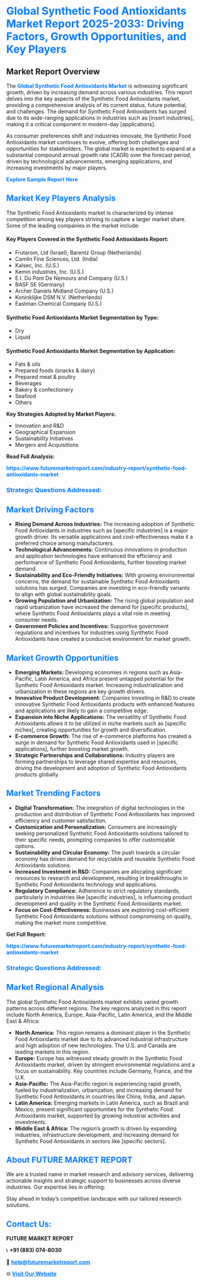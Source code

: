 <h1 style="color: #007BFF;">Global Synthetic Food Antioxidants Market Report 2025-2033: Driving Factors, Growth Opportunities, and Key Players</h1>

<section id="overview">
<h2>Market Report Overview</h2>
<p>The <a href="https://www.futuremarketreport.com/industry-report/synthetic-food-antioxidants-market" style="color: #007BFF; text-decoration: none;"><strong>Global Synthetic Food Antioxidants Market</strong></a> is witnessing significant growth, driven by increasing demand across various industries. This report delves into the key aspects of the Synthetic Food Antioxidants market, providing a comprehensive analysis of its current status, future potential, and challenges. The demand for Synthetic Food Antioxidants has surged due to its wide-ranging applications in industries such as [insert industries], making it a critical component in modern-day [applications].</p>
<p>As consumer preferences shift and industries innovate, the Synthetic Food Antioxidants market continues to evolve, offering both challenges and opportunities for stakeholders. The global market is expected to expand at a substantial compound annual growth rate (CAGR) over the forecast period, driven by technological advancements, emerging applications, and increasing investments by major players.</p>
</section>

<section id="overview">
<p><a href="https://www.futuremarketreport.com/request-sample/reportId=86202" style="color: #007BFF; text-decoration: none;"><strong>Explore Sample Report Here</strong></a></p>
</section>

<section id="key-players">
<h2 style="color: #007BFF;">Market Key Players Analysis</h2>
<p>The Synthetic Food Antioxidants market is characterized by intense competition among key players striving to capture a larger market share. Some of the leading companies in the market include:</p>
<h4>Key Players Covered in the Synthetic Food Antioxidants Report:</h4>
<ul><li>Frutarom, Ltd (Israel), Barentz Group (Netherlands)</li><li>Camlin Fine Sciences, Ltd. (India)</li><li>Kalsec, Inc. (U.S.)</li><li>Kemin industries, Inc. (U.S.)</li><li>E.I. Du Pont De Nemours and Company (U.S.)</li><li>BASF SE (Germany)</li><li>Archer Daniels Midland Company (U.S.)</li><li>Koninklijke DSM N.V. (Netherlands)</li><li>Eastman Chemical Company (U.S.)</li></ul>
<h4>Synthetic Food Antioxidants Market Segmentation by Type:</h4>
<ul><li>Dry</li><li>Liquid</li></ul>

<h4>Synthetic Food Antioxidants Market Segmentation by Application:</h4>
<ul><li>Fats &amp; oils</li><li>Prepared foods (snacks &amp; dairy)</li><li>Prepared meat &amp; poultry</li><li>Beverages</li><li>Bakery &amp; confectionery</li><li>Seafood</li><li>Others</li></ul>
<p><strong>Key Strategies Adopted by Market Players:</strong></p>
<ul>
<li>Innovation and R&D</li>
<li>Geographical Expansion</li>
<li>Sustainability Initiatives</li>
<li>Mergers and Acquisitions</li>
</ul>
</section>

<section>
<p><strong>Read Full Analysis: </strong></p><a href="https://www.futuremarketreport.com/industry-report/synthetic-food-antioxidants-market" style="color: #007BFF; text-decoration: none;"><strong>https://www.futuremarketreport.com/industry-report/synthetic-food-antioxidants-market</strong></a>
<h3 style="color: #007BFF;">Strategic Questions Addressed:</h3>
</section>

<section id="driving-factors">
<h2 style="color: #007BFF;">Market Driving Factors</h2>
<ul>
<li><strong>Rising Demand Across Industries:</strong> The increasing adoption of Synthetic Food Antioxidants in industries such as [specific industries] is a major growth driver. Its versatile applications and cost-effectiveness make it a preferred choice among manufacturers.</li>
<li><strong>Technological Advancements:</strong> Continuous innovations in production and application technologies have enhanced the efficiency and performance of Synthetic Food Antioxidants, further boosting market demand.</li>
<li><strong>Sustainability and Eco-Friendly Initiatives:</strong> With growing environmental concerns, the demand for sustainable Synthetic Food Antioxidants solutions has surged. Companies are investing in eco-friendly variants to align with global sustainability goals.</li>
<li><strong>Growing Population and Urbanization:</strong> The rising global population and rapid urbanization have increased the demand for [specific products], where Synthetic Food Antioxidants plays a vital role in meeting consumer needs.</li>
<li><strong>Government Policies and Incentives:</strong> Supportive government regulations and incentives for industries using Synthetic Food Antioxidants have created a conducive environment for market growth.</li>
</ul>
</section>

<section id="growth-opportunities">
<h2 style="color: #007BFF;">Market Growth Opportunities</h2>
<ul>
<li><strong>Emerging Markets:</strong> Developing economies in regions such as Asia-Pacific, Latin America, and Africa present untapped potential for the Synthetic Food Antioxidants market. Increasing industrialization and urbanization in these regions are key growth drivers.</li>
<li><strong>Innovative Product Development:</strong> Companies investing in R&D to create innovative Synthetic Food Antioxidants products with enhanced features and applications are likely to gain a competitive edge.</li>
<li><strong>Expansion into Niche Applications:</strong> The versatility of Synthetic Food Antioxidants allows it to be utilized in niche markets such as [specific niches], creating opportunities for growth and diversification.</li>
<li><strong>E-commerce Growth:</strong> The rise of e-commerce platforms has created a surge in demand for Synthetic Food Antioxidants used in [specific applications], further boosting market growth.</li>
<li><strong>Strategic Partnerships and Collaborations:</strong> Industry players are forming partnerships to leverage shared expertise and resources, driving the development and adoption of Synthetic Food Antioxidants products globally.</li>
</ul>
</section>

<section id="trending-factors">
<h2 style="color: #007BFF;">Market Trending Factors</h2>
<ul>
<li><strong>Digital Transformation:</strong> The integration of digital technologies in the production and distribution of Synthetic Food Antioxidants has improved efficiency and customer satisfaction.</li>
<li><strong>Customization and Personalization:</strong> Consumers are increasingly seeking personalized Synthetic Food Antioxidants solutions tailored to their specific needs, prompting companies to offer customizable options.</li>
<li><strong>Sustainability and Circular Economy:</strong> The push towards a circular economy has driven demand for recyclable and reusable Synthetic Food Antioxidants solutions.</li>
<li><strong>Increased Investment in R&D:</strong> Companies are allocating significant resources to research and development, resulting in breakthroughs in Synthetic Food Antioxidants technology and applications.</li>
<li><strong>Regulatory Compliance:</strong> Adherence to strict regulatory standards, particularly in industries like [specific industries], is influencing product development and quality in the Synthetic Food Antioxidants market.</li>
<li><strong>Focus on Cost-Effectiveness:</strong> Businesses are exploring cost-efficient Synthetic Food Antioxidants solutions without compromising on quality, making the market more competitive.</li>
</ul>
</section>

<section>
<p><strong>Get Full Report: </strong></p><a href="https://www.futuremarketreport.com/industry-report/synthetic-food-antioxidants-market" style="color: #007BFF; text-decoration: none;"><strong>https://www.futuremarketreport.com/industry-report/synthetic-food-antioxidants-market</strong></a>
<h3 style="color: #007BFF;">Strategic Questions Addressed:</h3>
</section>


<section id="regional-analysis">
<h2 style="color: #007BFF;">Market Regional Analysis</h2>
<p>The global Synthetic Food Antioxidants market exhibits varied growth patterns across different regions. The key regions analyzed in this report include North America, Europe, Asia-Pacific, Latin America, and the Middle East & Africa:</p>
<ul>
<li><strong>North America:</strong> This region remains a dominant player in the Synthetic Food Antioxidants market due to its advanced industrial infrastructure and high adoption of new technologies. The U.S. and Canada are leading markets in this region.</li>
<li><strong>Europe:</strong> Europe has witnessed steady growth in the Synthetic Food Antioxidants market, driven by stringent environmental regulations and a focus on sustainability. Key countries include Germany, France, and the U.K.</li>
<li><strong>Asia-Pacific:</strong> The Asia-Pacific region is experiencing rapid growth, fueled by industrialization, urbanization, and increasing demand for Synthetic Food Antioxidants in countries like China, India, and Japan.</li>
<li><strong>Latin America:</strong> Emerging markets in Latin America, such as Brazil and Mexico, present significant opportunities for the Synthetic Food Antioxidants market, supported by growing industrial activities and investments.</li>
<li><strong>Middle East & Africa:</strong> The region’s growth is driven by expanding industries, infrastructure development, and increasing demand for Synthetic Food Antioxidants in sectors like [specific sectors].</li>
</ul>
</section>

<footer>
<h2 style="color: #007BFF;">About FUTURE MARKET REPORT</h2>
<p>We are a trusted name in market research and advisory services, delivering actionable insights and strategic support to businesses across diverse industries. Our expertise lies in offering:</p>

<p>Stay ahead in today’s competitive landscape with our tailored research solutions.</p>

<h2 style="color: #007BFF;">Contact Us:</h2>
<p><strong>FUTURE MARKET REPORT</strong></p>
<p>📞 <strong>+91 (883) 074-8030</strong></p>
<p>📧 <strong><a href="mailto:help@futuremarketreport.com" style="color: #007BFF;">help@futuremarketreport.com</a></strong></p>
<p>🌐 <strong><a href="https://www.futuremarketreport.com/" style="color: #007BFF;">Visit Our Website</a></strong></p>
</footer>